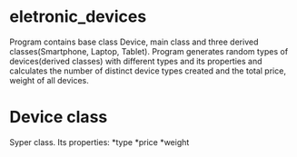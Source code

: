 # eletronic_devices
Program contains base class Device, main class and three derived classes(Smartphone, Laptop, Tablet). Program generates random types of devices(derived classes) with different types and its properties and calculates the number of distinct device types created and the total price, weight of all devices.

# Device class
Syper class. Its properties: 
*type
*price
*weight


